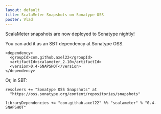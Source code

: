 ```yaml
---
layout: default
title: ScalaMeter Snapshots on Sonatype OSS
poster: Vlad
---
```



ScalaMeter snapshots are now deployed to Sonatype nightly!

You can add it as an SBT dependency at Sonatype OSS.

    <dependency>
      <groupId>com.github.axel22</groupId>
      <artifactId>scalameter_2.10</artifactId>
      <version>0.4-SNAPSHOT</version>
    </dependency>

Or, in SBT:

    resolvers += "Sonatype OSS Snapshots" at
      "https://oss.sonatype.org/content/repositories/snapshots"

    libraryDependencies += "com.github.axel22" %% "scalameter" % "0.4-SNAPSHOT"


